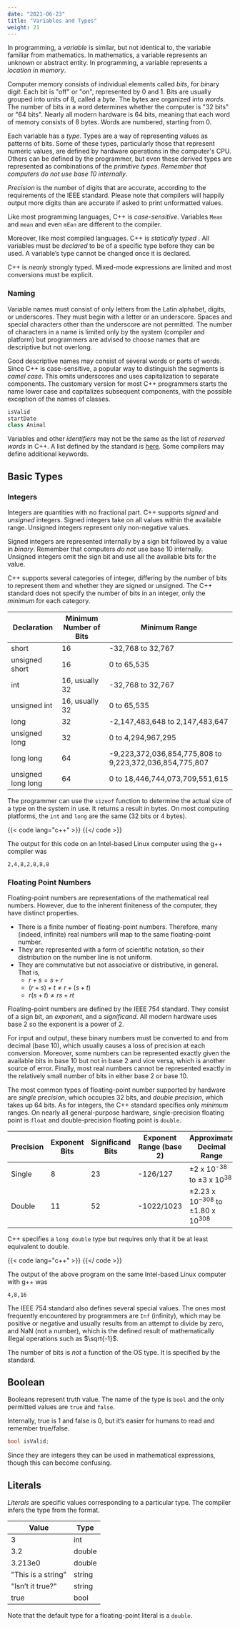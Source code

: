 ```yaml
---
date: "2021-06-23"
title: "Variables and Types"
weight: 21
---
```


In programming, a _variable_ is similar, but not identical to, the variable familiar from mathematics.  In mathematics, a variable represents an unknown or abstract entity.  In programming, a variable represents a _location in memory_.

Computer memory consists of individual elements called _bits_, for 
*bi*nary dig*it*.  Each bit is "off" or "on", represented by 0 and 1.  Bits are usually grouped into units of 8, called a _byte_.  The bytes are organized into _words_.  The number of bits in a word determines whether the computer is "32 bits" or "64 bits".  Nearly all modern hardware is 64 bits, meaning that each word of memory consists of 8 bytes.  Words are numbered, starting from 0.

Each variable has a _type_.  Types are a way of representing values as patterns of bits.  Some of these types, particularly those that represent numeric values, are defined by hardware operations in the computer's CPU.  Others can be defined by the programmer, but even these derived types are represented as combinations of the _primitive types_.
_Remember that computers do not use base 10 internally_.

_Precision_ is the number of digits that are accurate, according to the requirements of the IEEE standard.  Please note that compilers will happily output more digits than are accurate if asked to print unformatted values.

Like most programming languages, C++ is _case-sensitive_.  Variables `Mean` and `mean` and even `mEan` are different to the compiler.  

Moreover, like most compiled languages. C++ is _statically typed_ .  All variables must be _declared_ to be of a specific type before they can be used.  A variable’s type cannot be changed once it is declared.

C++ is _nearly_ strongly typed.  Mixed-mode expressions are limited and most conversions must be explicit.

### Naming

Variable names must consist of only letters from the Latin alphabet, digits, or underscores.  They must begin with a letter or an underscore.  Spaces and special characters other than the underscore are not permitted.  The number of characters in a name is limited only by the system (compiler and platform) but programmers are advised to choose names that are descriptive but not overlong.

Good descriptive names may consist of several words or parts of words.  Since C++ is case-sensitive, a popular way to distinguish the segments is _camel case_.
This omits underscores and uses capitalization to separate components.  The customary version for most C++ programmers starts the name lower case and capitalizes subsequent components, with the possible exception of the names of classes.
```c++
isValid
startDate
class Animal
```
Variables and other _identifiers_ may not be the same as the list of _reserved words_ in C++. A list defined by the standard is [here](https://en.cppreference.com/w/cpp/keyword).  Some compilers may define additional keywords.

## Basic Types

### Integers

Integers are quantities with no fractional part.  C++ supports _signed_ and _unsigned_ integers.  Signed integers take on all values within the available range.  Unsigned integers represent only non-negative values.

Signed integers are represented internally by a sign bit followed by a value in _binary_.  Remember that computers _do not_ use base 10 internally.
Unsigned integers omit the sign bit and use all the available bits for the value.

C++ supports several categories of integer, differing by the number of bits to represent them and whether they are signed or unsigned.
The C++ standard does not specify the number of bits in an integer, only the _minimum_ for each category.

| Declaration        | Minimum Number of Bits | Minimum Range                                           |
|--------------------|------------------------|---------------------------------------------------------|
| short              | 16                     | -32,768 to 32,767                                       |
| unsigned  short    | 16                     | 0 to 65,535                                             |
| int                | 16, usually 32         | -32,768 to 32,767                                       |
| unsigned int       | 16, usually 32         | 0 to 65,535                                             |
| long               | 32                     | -2,147,483,648 to 2,147,483,647                         |
| unsigned long      | 32                     | 0 to 4,294,967,295                                      |
| long long          | 64                     | -9,223,372,036,854,775,808 to 9,223,372,036,854,775,807 |
| unsigned long long | 64                     | 0 to 18,446,744,073,709,551,615                         |

The programmer can use the `sizeof` function to determine the actual size of a type on the system in use.  It returns a result in bytes.  On most computing platforms, the `int` and `long` are the same (32 bits or 4 bytes).

{{< code lang="c++" >}}
[](code/ints.cxx)
{{</ code >}}

The output for this code on an Intel-based Linux computer using the g++ compiler was
```no-highlight
2,4,8,2,8,8,8
```

### Floating Point Numbers

Floating-point numbers are representations of the mathematical real numbers.
However, due to the inherent finiteness of the computer, they have distinct
properties.

* There is a finite number of floating-point numbers. Therefore, many (indeed, infinite) real numbers will map to the same floating-point number.
* They are represented with a form of scientific notation, so their distribution on the number line is not uniform.
* They are commutative but not associative or distributive, in general.  That
is,
  * $r+s=s+r$
  * $(r+s)+t \ne r+(s+t)$
  * $r(s+t) \ne rs+rt$

Floating-point numbers are defined by the IEEE 754 standard.  They consist of a sign bit, an _exponent_, and a _significand_.  All modern hardware uses base 2 so the exponent is a power of 2.

For input and output, these binary numbers must be converted to and from decimal (base 10), which usually causes a loss of precision at each
conversion.  Moreover, some numbers can be represented exactly given the available bits in base 10 but not in base 2 and vice versa, which is another source of error.  Finally, most real numbers cannot be represented exactly in the relatively small number of bits in either base 2 or base 10.

The most common types of floating-point number supported by hardware are _single precision_, which occupies 32 bits, and _double precision_, which takes up 64 bits.
As for integers, the C++ standard specifies only _minimum_ ranges.  On nearly all general-purpose hardware, single-precision floating point is `float` and double-precision floating point is `double`.

| Precision | Exponent Bits | Significand Bits | Exponent Range (base 2) | Approximate Decimal Range                                           | Approximate Decimal Precision |
|-----------|---------------|------------------|-------------------------|---------------------------------------------------------------------|-------------------------------|
| Single    | 8             | 23               | -126/127                | &plusmn;2 x 10<sup>-38</sup> to &plusmn;3 x 10<sup>38</sup>         | 7 digits                      |
| Double    | 11            | 52               | -1022/1023              | &plusmn;2.23 x 10<sup>−308</sup> to &plusmn;1.80 x 10<sup>308</sup> | 16 digits                     |

C++ specifies a `long double` type but requires only that it be at least equivalent to double.

{{< code lang="c++" >}}
[](code/floats.cxx)
{{</ code >}}

The output of the above program on the same Intel-based Linux computer with g++ was
```no-highlight
4,8,16
```

The IEEE 754 standard also defines several special values.  The ones most frequently encountered by programmers are `Inf` (infinity), which may be positive or negative and usually results from an attempt to divide by zero, and NaN (not a number), which is the defined result of mathematically illegal operations such as $\sqrt{-1}$.

The number of bits is _not_ a function of the OS type.  It is specified by the standard.

## Boolean

Booleans represent truth value.  The name of the type is `bool` and the only permitted values are `true` and `false`.

Internally, true is 1 and false is 0, but it’s easier for humans to read and remember true/false.

```c++
bool isValid;
```
Since they are integers they can be used in mathematical expressions, though this can become confusing.  

## Literals

_Literals_ are specific values corresponding to a particular type.  The compiler infers the type from the format.

| Value              | Type   |
|--------------------|--------|
| 3                  | int    |
| 3.2                | double |
| 3.213e0            | double |
| "This is a string" | string |
| "Isn’t it true?"   | string |
| true               | bool   |

Note that the default type for a floating-point literal is a `double`.
